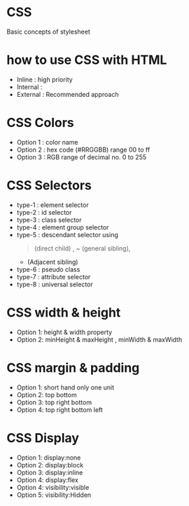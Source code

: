 # CSS
Basic concepts of stylesheet

# how to use CSS with HTML
- Inline : high priority
- Internal : 
- External : Recommended approach

# CSS Colors
- Option 1 : color name
- Option 2 : hex code (#RRGGBB) range 00 to ff
- Option 3 : RGB range of decimal no. 0 to 255

# CSS Selectors
- type-1 : element selector
- type-2 : id selector
- type-3 : class selector
- type-4 : element group selector
- type-5 : descendant selector using 
    > (direct child) , 
    ~ (general sibling),
    + (Adjacent sibling)
- type-6 : pseudo class
- type-7 : attribute selector
- type-8 : universal selector

# CSS width & height
- Option 1: height & width property
- Option 2: minHeight & maxHeight , minWidth & maxWidth  

# CSS margin & padding
- Option 1: short hand only one unit
- Option 2: top bottom
- Option 3: top right bottom
- Option 4: top right bottom left 

# CSS Display
- Option 1: display:none
- Option 2: display:block
- Option 3: display:inline
- Option 4: display:flex
- Option 4: visibility:visible
- Option 5: visibility:Hidden

